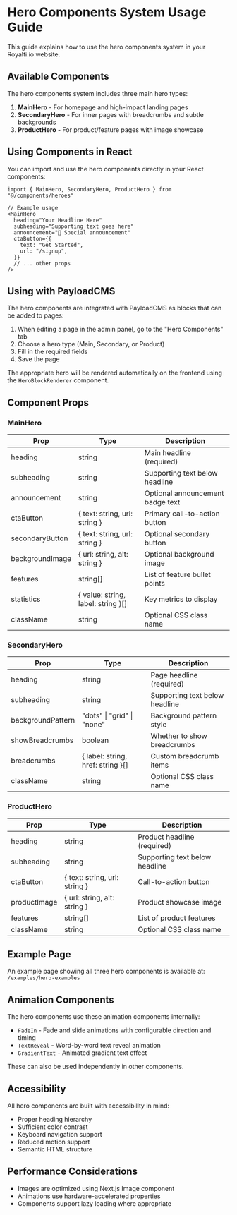 # Hero Components System Usage Guide

This guide explains how to use the hero components system in your Royalti.io website.

## Available Components

The hero components system includes three main hero types:

1. **MainHero** - For homepage and high-impact landing pages
2. **SecondaryHero** - For inner pages with breadcrumbs and subtle backgrounds
3. **ProductHero** - For product/feature pages with image showcase

## Using Components in React

You can import and use the hero components directly in your React components:

```tsx
import { MainHero, SecondaryHero, ProductHero } from "@/components/heroes"

// Example usage
<MainHero 
  heading="Your Headline Here"
  subheading="Supporting text goes here"
  announcement="🎉 Special announcement"
  ctaButton={{
    text: "Get Started",
    url: "/signup",
  }}
  // ... other props
/>
```

## Using with PayloadCMS

The hero components are integrated with PayloadCMS as blocks that can be added to pages:

1. When editing a page in the admin panel, go to the "Hero Components" tab
2. Choose a hero type (Main, Secondary, or Product)
3. Fill in the required fields
4. Save the page

The appropriate hero will be rendered automatically on the frontend using the `HeroBlockRenderer` component.

## Component Props

### MainHero

| Prop | Type | Description |
|------|------|-------------|
| heading | string | Main headline (required) |
| subheading | string | Supporting text below headline |
| announcement | string | Optional announcement badge text |
| ctaButton | { text: string, url: string } | Primary call-to-action button |
| secondaryButton | { text: string, url: string } | Optional secondary button |
| backgroundImage | { url: string, alt: string } | Optional background image |
| features | string[] | List of feature bullet points |
| statistics | { value: string, label: string }[] | Key metrics to display |
| className | string | Optional CSS class name |

### SecondaryHero

| Prop | Type | Description |
|------|------|-------------|
| heading | string | Page headline (required) |
| subheading | string | Supporting text below headline |
| backgroundPattern | "dots" \| "grid" \| "none" | Background pattern style |
| showBreadcrumbs | boolean | Whether to show breadcrumbs |
| breadcrumbs | { label: string, href: string }[] | Custom breadcrumb items |
| className | string | Optional CSS class name |

### ProductHero

| Prop | Type | Description |
|------|------|-------------|
| heading | string | Product headline (required) |
| subheading | string | Supporting text below headline |
| ctaButton | { text: string, url: string } | Call-to-action button |
| productImage | { url: string, alt: string } | Product showcase image |
| features | string[] | List of product features |
| className | string | Optional CSS class name |

## Example Page

An example page showing all three hero components is available at:
`/examples/hero-examples`

## Animation Components

The hero components use these animation components internally:

- `FadeIn` - Fade and slide animations with configurable direction and timing
- `TextReveal` - Word-by-word text reveal animation
- `GradientText` - Animated gradient text effect

These can also be used independently in other components.

## Accessibility

All hero components are built with accessibility in mind:

- Proper heading hierarchy
- Sufficient color contrast
- Keyboard navigation support
- Reduced motion support
- Semantic HTML structure

## Performance Considerations

- Images are optimized using Next.js Image component
- Animations use hardware-accelerated properties
- Components support lazy loading where appropriate
